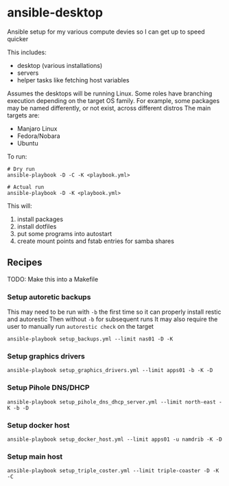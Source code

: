 # ansible-desktop
Ansible setup for my various compute devies so I can get up to speed quicker

This includes:
- desktop (various installations)
- servers
- helper tasks like fetching host variables

Assumes the desktops will be running Linux.
Some roles have branching execution depending on the target OS family.
For example, some packages may be named differently, or not exist, across different distros
The main targets are:
- Manjaro Linux
- Fedora/Nobara
- Ubuntu

To run:
```
# Dry run
ansible-playbook -D -C -K <playbook.yml>

# Actual run
ansible-playbook -D -K <playbook.yml>
```

This will:
1. install packages
1. install dotfiles
1. put some programs into autostart
1. create mount points and fstab entries for samba shares

## Recipes
TODO: Make this into a Makefile

### Setup autoretic backups
This may need to be run with `-b` the first time so it can properly install restic and autorestic
Then without `-b` for subsequent runs
It may also require the user to manually run `autorestic check` on the target
```
ansible-playbook setup_backups.yml --limit nas01 -D -K
```

### Setup graphics drivers
```
ansible-playbook setup_graphics_drivers.yml --limit apps01 -b -K -D
```

### Setup Pihole DNS/DHCP
```
ansible-playbook setup_pihole_dns_dhcp_server.yml --limit north-east -K -b -D
```

### Setup docker host
```
ansible-playbook setup_docker_host.yml --limit apps01 -u namdrib -K -D
```

### Setup main host
```
ansible-playbook setup_triple_coster.yml --limit triple-coaster -D -K -C
```

